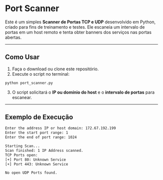 # **Port Scanner**

Este é um simples **Scanner de Portas TCP e UDP** desenvolvido em Python, criado para fins de treinamento e testes. Ele escaneia um intervalo de portas em um host remoto e tenta obter banners dos serviços nas portas abertas.

---

## **Como Usar**

1. Faça o download ou clone este repositório.
2. Execute o script no terminal:

```bash
python port_scanner.py
```

3. O script solicitará o **IP ou domínio do host** e o **intervalo de portas** para escanear.

---

## **Exemplo de Execução**

```bash
Enter the address IP or host domain: 172.67.192.199
Enter the start port range: 1
Enter the end of port range: 1024

Starting Scan...
Scan finished: 1 IP Address scanned.
TCP Ports open:
[+] Port 80: Unknown Service
[+] Port 443: Unknown Service

No open UDP Ports found.
```

